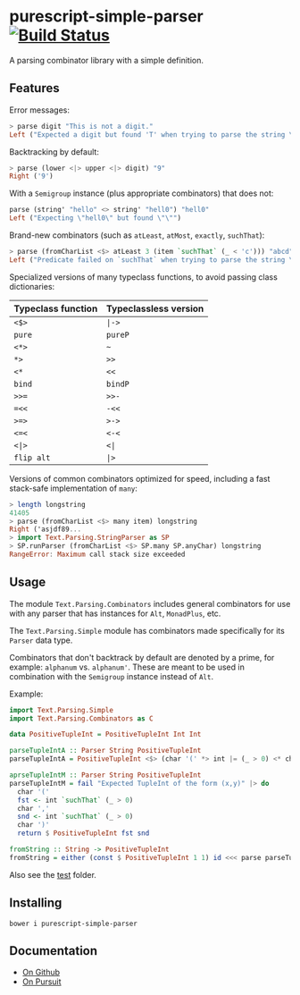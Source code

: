 # purescript-simple-parser [![Build Status](https://travis-ci.org/Thimoteus/purescript-simple-parser.svg?branch=master)](https://travis-ci.org/Thimoteus/purescript-simple-parser)

A parsing combinator library with a simple definition.

## Features

Error messages:

```purescript
> parse digit "This is not a digit."
Left ("Expected a digit but found 'T' when trying to parse the string \"This \"...")
```

Backtracking by default:

```purescript
> parse (lower <|> upper <|> digit) "9"
Right ('9')
```

With a `Semigroup` instance (plus appropriate combinators) that does not:

```purescript
parse (string' "hello" <> string' "hell0") "hell0"
Left ("Expecting \"hell0\" but found \"\"")
```

Brand-new combinators (such as `atLeast`, `atMost`, `exactly`, `suchThat`):

```purescript
> parse (fromCharList <$> atLeast 3 (item `suchThat` (_ < 'c'))) "abcd"
Left ("Predicate failed on `suchThat` when trying to parse the string \"cd\"...")
```

Specialized versions of many typeclass functions, to avoid passing class dictionaries:

| Typeclass function | Typeclassless version |
| ------------------ | --------------------- |
|      `<$>`         |        `\|->`         |
|      `pure`        |       `pureP`         |
|      `<*>`         |         `~`           |
|       `*>`         |        `>>`           |
|      `<*`          |        `<<`           |
|     `bind`         |        `bindP`        |
|      `>>=`         |        `>>-`          |
|      `=<<`         |        `-<<`          |
|      `>=>`         |        `>->`          |
|      `<=<`         |        `<-<`          |
|      `<\|>`        |        `<\|`          |
|    `flip alt`      |         `\|>`         |

Versions of common combinators optimized for speed,
including a fast stack-safe implementation of `many`:

```purescript
> length longstring
41405
> parse (fromCharList <$> many item) longstring
Right ('asjdf89...
> import Text.Parsing.StringParser as SP
> SP.runParser (fromCharList <$> SP.many SP.anyChar) longstring
RangeError: Maximum call stack size exceeded
```

## Usage

The module `Text.Parsing.Combinators` includes general combinators for use with
any parser that has instances for `Alt`, `MonadPlus`, etc.

The `Text.Parsing.Simple` module has combinators made specifically for its
`Parser` data type.

Combinators that don't backtrack by default are denoted by a prime, for example: `alphanum` vs. `alphanum'`. These are meant to be used in combination with the `Semigroup` instance instead of `Alt`.

Example:

```purescript
import Text.Parsing.Simple
import Text.Parsing.Combinators as C

data PositiveTupleInt = PositiveTupleInt Int Int

parseTupleIntA :: Parser String PositiveTupleInt
parseTupleIntA = PositiveTupleInt <$> (char '(' *> int |= (_ > 0) <* char ',') <*> (int |= (_ > 0) <* char ')')

aprseTupleIntM :: Parser String PositiveTupleInt
parseTupleIntM = fail "Expected TupleInt of the form (x,y)" |> do
  char '('
  fst <- int `suchThat` (_ > 0)
  char ','
  snd <- int `suchThat` (_ > 0)
  char ')'
  return $ PositiveTupleInt fst snd

fromString :: String -> PositiveTupleInt
fromString = either (const $ PositiveTupleInt 1 1) id <<< parse parseTupleIntA
```

Also see the [test](test/) folder.

## Installing

    bower i purescript-simple-parser

## Documentation
- [On Github](docs/Text/Parsing/)
- [On Pursuit](https://pursuit.purescript.org/packages/purescript-simple-parser/)

